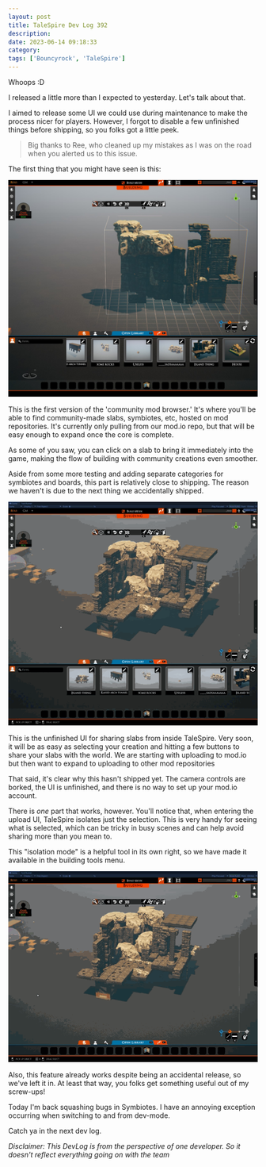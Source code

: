 ```yaml
---
layout: post
title: TaleSpire Dev Log 392
description:
date: 2023-06-14 09:18:33
category:
tags: ['Bouncyrock', 'TaleSpire']
---
```


Whoops :D

I released a little more than I expected to yesterday. Let's talk about that.

I aimed to release some UI we could use during maintenance to make the process nicer for players. However, I forgot to disable a few unfinished things before shipping, so you folks got a little peek.

> Big thanks to Ree, who cleaned up my mistakes as I was on the road when you alerted us to this issue.

The first thing that you might have seen is this:

![community mod browser](/assets/images/communityMods0.jpg)

This is the first version of the 'community mod browser.' It's where you'll be able to find community-made slabs, symbiotes, etc, hosted on mod repositories. It's currently only pulling from our mod.io repo, but that will be easy enough to expand once the core is complete.

As some of you saw, you can click on a slab to bring it immediately into the game, making the flow of building with community creations even smoother.

Aside from some more testing and adding separate categories for symbiotes and boards, this part is relatively close to shipping. The reason we haven't is due to the next thing we accidentally shipped.

![ui for uploading slabs from inside TaleSpire](/assets/videos/slabShareUI.gif)

This is the unfinished UI for sharing slabs from inside TaleSpire. Very soon, it will be as easy as selecting your creation and hitting a few buttons to share your slabs with the world. We are starting with uploading to mod.io but then want to expand to uploading to other mod repositories

That said, it's clear why this hasn't shipped yet. The camera controls are borked, the UI is unfinished, and there is no way to set up your mod.io account.

There is *one* part that works, however. You'll notice that, when entering the upload UI, TaleSpire isolates just the selection. This is very handy for seeing what is selected, which can be tricky in busy scenes and can help avoid sharing more than you mean to.

This "isolation mode" is a helpful tool in its own right, so we have made it available in the building tools menu.

![isolation mode](/assets/videos/isolationMode1.gif)

Also, this feature already works despite being an accidental release, so we've left it in. At least that way, you folks get something useful out of my screw-ups!

Today I'm back squashing bugs in Symbiotes. I have an annoying exception occurring when switching to and from dev-mode.

Catch ya in the next dev log.


*Disclaimer: This DevLog is from the perspective of one developer. So it doesn't reflect everything going on with the team*
